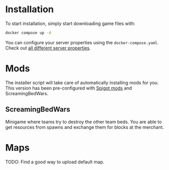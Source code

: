 # Installation

To start installation, simply start downloading game files with:

```bash
docker compose up -d
```

You can configure your server properties using the `docker-compose.yaml`. Check out 
[all different server properties](https://docker-minecraft-server.readthedocs.io/en/latest/configuration/server-properties/).

# Mods

The installer script will take care of automatically installing mods for you. This version has been pre-configured
with [Spigot mods](https://www.spigotmc.org/) and ScreamingBedWars.

## ScreamingBedWars

Minigame where teams try to destroy the other team beds. You are able to get resources from spawns and exchange them
for blocks at the merchant.

# Maps

TODO: Find a good way to upload default map.
